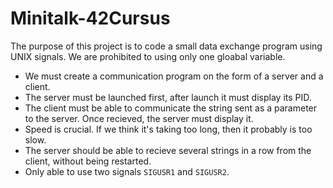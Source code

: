 # Minitalk-42Cursus

The purpose of this project is to code a small data exchange program using UNIX signals.
We are prohibited to using only one gloabal variable.

- We must create a communication program on the form of a server and a client.
- The server must be launched first, after launch it must display its PID.
- The client must be able to communicate the string sent as a parameter to the server. Once recieved, the server must display it.
- Speed is crucial. If we think it's taking too long, then it probably is too slow.
- The server should be able to recieve several strings in a row from the client, without being restarted.
- Only able to use two signals ```SIGUSR1``` and ```SIGUSR2```.
